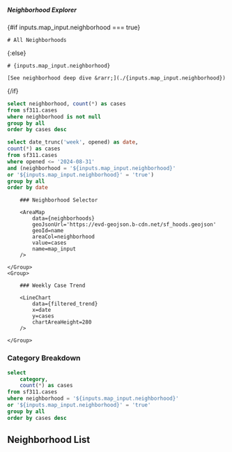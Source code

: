

<!-- SECTION 4: BUILD A NEIGHBORHOOD EXPLORER PAGE -->

  <!-- 1. Add a folder called neighborhoods in your pages directory. Then add a file called index.md in that folder -->

  <!-- 2. Copy and paste these instructions onto that page -->

  <!-- 3. Add a page title -->

  <!-- 4. Build a neighborhood map and make it an interactive input
          - Start with a SQL query that gets neighborhood and case count - call the query 'neighborhoods'
          - Add an AreaMap component pulling from that data
          - Make the map an input using the 'name' prop - give it a name of 'map_input'
  -->

  <!-- 5. Set up a page title that changes to show the selected neighborhood name
        - When not selected, the input will default to true
        - You will need to use an if block (https://docs.evidence.dev/core-concepts/if-else/)
        - Title should say "All Neighborhoods" when no neighborhood is selected
  -->

  <!-- 6. Set up a query to get the case trend for the selected neighborhood. 
          - Name the query 'filtered_trend'
          - Get the week and case count for that specific neighborhood using a where clause
          - See here for an example: https://docs.evidence.dev/components/area-map/#use-map-as-input
          - Note that you will need to handle the situation where no neighborhood is selected (the input will return true in that case)
  -->

  <!-- 7. Add a LineChart to display the trend data from filtered_trend -->

  <!-- 8. Put your AreaMap and LineChart into a Grid with 2 columns
          - You can also give each a title by adding a header above them (e.g., put '### Neighborhood Selector' above the AreaMap)
              - To avoid creating new Grid cells when appending content to a cell, you can use the Group component (https://docs.evidence.dev/components/grid/#group-component)
  -->

  <!-- 9. Add a category breakdown
          - Create a query called category_breakdown which pulls the category and case count, filtered for the selected neighborhoood
          - Add a DataTable to display the results and use conditional formatting for the case count column
  -->

<!-- END OF SECTION 4 -->

##### Neighborhood Explorer

{#if inputs.map_input.neighborhood === true}

    # All Neighborhoods

{:else}

    # {inputs.map_input.neighborhood}

    [See neighborhood deep dive &rarr;](./{inputs.map_input.neighborhood})

{/if}

```sql neighborhoods
select neighborhood, count(*) as cases
from sf311.cases
where neighborhood is not null
group by all
order by cases desc
```

```sql filtered_trend
select date_trunc('week', opened) as date,
count(*) as cases
from sf311.cases
where opened <= '2024-08-31'
and (neighborhood = '${inputs.map_input.neighborhood}'
or '${inputs.map_input.neighborhood}' = 'true')
group by all
order by date
```

<Grid cols=2>
    <Group>

        ### Neighborhood Selector

        <AreaMap
            data={neighborhoods}
            geoJsonUrl='https://evd-geojson.b-cdn.net/sf_hoods.geojson'
            geoId=name
            areaCol=neighborhood
            value=cases
            name=map_input
        />

    </Group>
    <Group>

        ### Weekly Case Trend

        <LineChart
            data={filtered_trend}
            x=date
            y=cases
            chartAreaHeight=280
        />

    </Group>
</Grid>

### Category Breakdown

```sql category_breakdown
select
    category,
    count(*) as cases
from sf311.cases
where neighborhood = '${inputs.map_input.neighborhood}'
or '${inputs.map_input.neighborhood}' = 'true'
group by all
order by cases desc
```

<DataTable data={category_breakdown}>
    <Column id=category/>
    <Column id=cases contentType=colorscale/>
</DataTable>

## Neighborhood List

<DataTable data={neighborhoods} link=neighborhood>
    <Column id=neighborhood/>
    <Column id=cases contentType=colorscale/>
</DataTable>